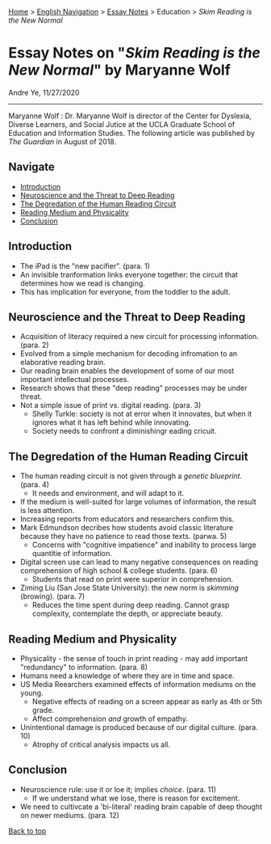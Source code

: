 [Home](https://andre-ye.github.io) > [English Navigation](https://andre-ye.github.io/english/english_navigation) > [Essay Notes](https://andre-ye.github.io/english/english_navigation#notes-on-essays) > Education > *Skim Reading is the New Normal*

# Essay Notes on "*Skim Reading is the New Normal*" by Maryanne Wolf
Andre Ye, 11/27/2020

---

Maryanne Wolf
:  Dr. Maryanne Wolf is director of the Center for Dyslexia, Diverse Learners, and Social Jutice at the UCLA Graduate School of Education and Information Studies. The following article was published by *The Guardian* in August of 2018.

## Navigate
- [Introduction](#introduction)
- [Neuroscience and the Threat to Deep Reading](#neuroscience-and-the-threat-to-deep-reading)
- [The Degredation of the Human Reading Circuit](#the-degredation-of-the-human-reading-circuit)
- [Reading Medium and Physicality](#reading-medium-and-physicality)
- [Conclusion](#conclusion)

## Introduction
- The iPad is the "new pacifier". (para. 1)
- An invisible tranformation links everyone together: the circuit that determines how we read is changing.
- This has implication for everyone, from the toddler to the adult.

## Neuroscience and the Threat to Deep Reading
- Acquisition of literacy required a new circuit for processing information. (para. 2)
- Evolved from a simple mechanism for decoding infromation to an elaborative reading brain.
- Our reading brain enables the development of some of our most important intellectual processes.
- Research shows that these "deep reading" processes may be under threat.
- Not a simple issue of print vs. digital reading. (para. 3)
  - Shelly Turkle: society is not at error when it innovates, but when it ignores what it has left behind while innovating.
  - Society needs to confront a diminishingr eading cricuit.

## The Degredation of the Human Reading Circuit
- The human reading circuit is not given through a *genetic blueprint.* (para. 4)
  - It needs and environment, and will adapt to it.
- If the medium is well-suited for large volumes of information, the result is less attention.
- Increasing reports from educators and researchers confirm this.
- Mark Edmundson decribes how students avoid classic literature because they have no patience to read those texts. (parwa. 5)
  - Concerns with "cognitive impatience" and inability to process large quantitie of information.
- Digital screen use can lead to many negative consequences on reading comprehension of high school & college students. (para. 6)
  - Students that read on print were superior in comprehension.
- Ziming Liu (San Jose State University): the new norm is *skimming* (browing). (para. 7)
  - Reduces the time spent during deep reading. Cannot grasp complexity, contemplate the depth, or appreciate beauty.
  
## Reading Medium and Physicality
- Physicality - the sense of touch in print reading - may add important "redundancy" to information. (para. 8)
- Humans need a knowledge of where they are in time and space. 
- US Media Reearchers examined effects of information mediums on the young.
  - Negative effects of reading on a screen appear as early as 4th or 5th grade.
  - Affect comprehension *and* growth of empathy.
- Unintentional damage is produced because of our digital culture. (para. 10)
  - Atrophy of critical analysis impacts us all.

## Conclusion
- Neuroscience rule: use it or loe it; implies *choice*. (para. 11)
  - If we understand what we lose, there is reason for excitement.
- We need to cultivcate a 'bi-literal' reading brain capable of deep thought on newer mediums. (para. 12)

[Back to top](#)

























